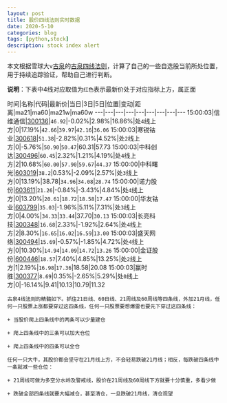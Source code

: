 ```yaml
---
layout: post
title: 股价四线法则实时数据
date: 2020-5-10
categories: blog
tags: [python,stock]
description: stock index alert
---
```



本文根据雪球大v[古泉](https://xueqiu.com/u/7148646888)的[古泉四线法则](https://xueqiu.com/7148646888/130498192)，计算了自己的一些自选股当前所处位置，用于持续追踪验证，帮助自己进行判断。

**说明**：下表中4线对应取值为`红色`表示最新价处于对应指标上方，属正面

时间|名称|代码|最新价|当日|3日|5日|位置|变动|距离|ma21|ma60|ma21w|ma60w
---|---|---|---|---|---|---|---|---
15:00:03|信维通信|[300136](https://xueqiu.com/S/SZ300136)|`46.92`|-0.02%|2.98%|16.86%|处`4`线上方|0|17.19%|`42.66`|`39.97`|`42.16`|`36.06`
15:00:03|寒锐钴业|[300618](https://xueqiu.com/S/SZ300618)|`51.38`|-2.82%|0.31%|4.52%|处`2`线上方|0|-5.76%|`50.90`|`50.47`|60.31|57.73
15:00:03|中科创达|[300496](https://xueqiu.com/S/SZ300496)|`60.45`|2.32%|1.21%|4.19%|处`4`线上方|2|10.68%|`60.00`|`57.90`|`59.67`|`44.37`
15:00:00|中科曙光|[603019](https://xueqiu.com/S/SH603019)|`38.2`|0.53%|-2.09%|2.57%|处`3`线上方|0|13.19%|38.78|`34.96`|`34.08`|`28.74`
15:00:00|诺力股份|[603611](https://xueqiu.com/S/SH603611)|`21.26`|-0.84%|-3.43%|4.84%|处`4`线上方|0|13.20%|`20.61`|`18.72`|`18.58`|`17.47`
15:00:00|华友钴业|[603799](https://xueqiu.com/S/SH603799)|`35.03`|-1.96%|5.11%|7.31%|处`3`线上方|0|4.00%|`34.33`|`33.44`|37.70|`30.13`
15:00:03|长亮科技|[300348](https://xueqiu.com/S/SZ300348)|`16.68`|2.33%|-1.92%|2.64%|处`4`线上方|2|8.30%|`16.65`|`16.02`|`16.59`|`13.00`
15:00:03|盛天网络|[300494](https://xueqiu.com/S/SZ300494)|`15.69`|-0.57%|-1.85%|4.72%|处`4`线上方|0|10.30%|`14.94`|`14.09`|`14.72`|`13.26`
15:00:00|金证股份|[600446](https://xueqiu.com/S/SH600446)|`18.57`|7.40%|4.85%|13.25%|处`2`线上方|1|2.19%|`16.98`|`17.36`|18.58|20.08
15:00:03|赢时胜|[300377](https://xueqiu.com/S/SZ300377)|`8.69`|0.35%|-2.65%|5.29%|处`0`线上方|0|-16.14%|9.41|10.13|10.79|11.32

```
古泉4线法则的精髓如下。抓住21日线、60日线、21周线及60周线等四条线，外加21月线，任何一只股票上涨都要穿过这四条线，任何一只股票要想爆雷也要先下穿过这四条线：

+ 当股价爬上四条线中的两条可以少量建仓

+ 爬上四条线中的三条可以加大仓位

+ 爬上四条线中的四条可以全仓

任何一只大牛，其股价都会坚守在21月线上方，不会轻易跌破21月线；相反，每跌破四条线中一条就减一些仓位：

+ 21周线可做为多空分水岭及警戒线，股价在21周线及60周线下方就要十分慎重，多看少做

+ 跌破全部四条线就要大幅减仓，甚至清仓，一旦跌破21月线，清仓观望
```